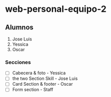 # web-personal-equipo-2

## Alumnos
 1. Jose Luis
 2. Yessica
 3. Oscar

### Secciones
 - [ ] Cabecera & foto - Yessica
 - [ ] the two Section Skill  -  Jose Luis
 - [ ] Card Section & footer -  Oscar
 - [ ] Form section - Staff

